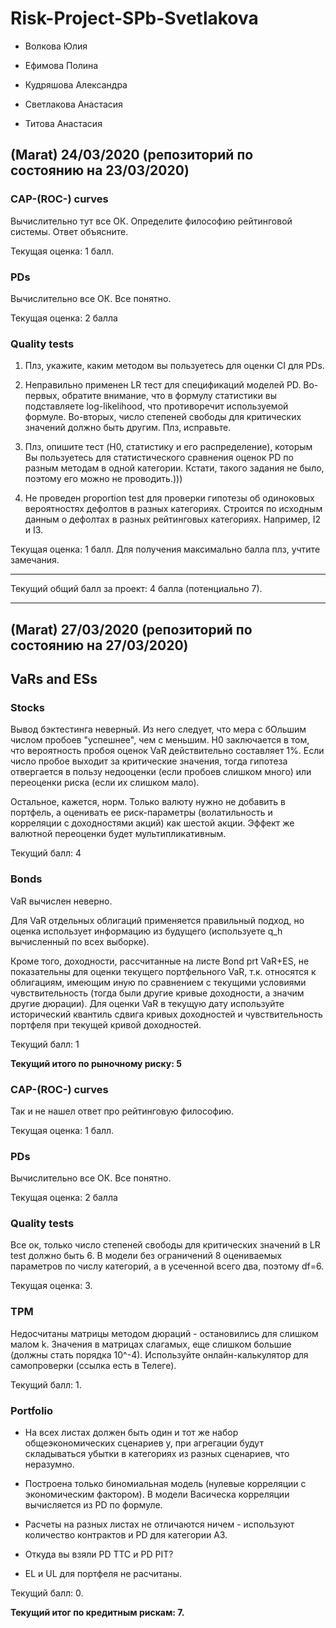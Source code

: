 # Risk-Project-SPb-Svetlakova

- Волкова Юлия

- Ефимова Полина

- Кудряшова Александра

- Светлакова Анастасия

- Титова Анастасия


## (Marat) 24/03/2020 (репозиторий по состоянию на 23/03/2020)

### СAP-(ROC-) curves

Вычислительно тут все ОК. Определите философию рейтинговой системы. Ответ объясните.


Текущая оценка: 1 балл.

### PDs

Вычислительно все ОК. Все понятно. 

Текущая оценка: 2 балла

### Quality tests

1. Плз, укажите, каким методом вы пользуетесь для оценки CI для PDs.

2. Неправильно применен LR тест для спецификаций моделей PD. Во-первых, обратите внимание, что в формулу статистики вы подставляете log-likelihood, что противоречит используемой формуле. Во-вторых, число степеней свободы для критических значений должно быть другим. Плз, исправьте.

3. Плз, опишите тест (H0, статистику и его распределение), которым Вы пользуетесь для статистического сравнения оценок PD по разным методам в одной категории. Кстати, такого задания не было, поэтому его можно не проводить.)))

4. Не проведен proportion test для проверки гипотезы об одиноковых вероятностях дефолтов в разных категориях. Строится по исходным данным о дефолтах в разных рейтинговых категориях. Например, I2 и I3. 

Текущая оценка: 1 балл. Для получения максимально балла плз, учтите замечания.

---------------------------------

Текущий общий балл за проект: 4 балла (потенциально 7).

--------------

## (Marat) 27/03/2020 (репозиторий по состоянию на 27/03/2020)

## VaRs and ESs

### Stocks

Вывод бэктестинга неверный. Из него следует, что мера с бОльшим числом пробоев "успешнее", чем с меньшим. Н0 заключается в том, что вероятность пробоя оценок VaR действительно составляет 1%. Если число пробое выходит за критические значения, тогда гипотеза отвергается в пользу недооценки (если пробоев слишком много) или переоценки риска (если их слишком мало).

Остальное, кажется, норм. Только валюту нужно не добавить в портфель, а оценивать ее риск-параметры (волатильность и корреляции с доходностями акций) как шестой акции. Эффект же валютной переоценки будет мультипликативным.

Текущий балл: 4

### Bonds

VaR вычислен неверно. 

Для VaR отдельных облигаций применяется правильный подход, но оценка использует информацию из будущего (используете q_h вычисленный по всех выборке).

Кроме того, доходности, рассчитанные на листе Bond prt VaR+ES, не показательны для оценки текущего портфельного VaR, т.к. относятся к облигациям, имеющим иную по сравнением с текущими условиями чувствительность (тогда были другие кривые доходности, а значим другие дюрации). Для оценки VaR в текущую дату используйте исторический квантиль сдвига кривых доходностей и чувствительность портфеля при текущей кривой доходностей. 

Текущий балл: 1 

**Текущий итого по рыночному риску: 5**

### СAP-(ROC-) curves

Так и не нашел ответ про рейтинговую философию.

Текущая оценка: 1 балл.

### PDs

Вычислительно все ОК. Все понятно. 

Текущая оценка: 2 балла

### Quality tests

Все ок, только число степеней свободы для критических значений в LR test должно быть 6. В модели без ограничений 8 оцениваемых параметров по числу категорий, а в усеченной всего два, поэтому df=6. 

Текущая оценка: 3.

### TPM

Недосчитаны матрицы методом дюраций - остановились для слишком малом k. Значения в матрицах слагамых, еще слишком большие (должны стать порядка 10^-4). Используйте онлайн-калькулятор для самопроверки (ссылка есть в Телеге). 

Текущий балл: 1. 

### Portfolio

- На всех листах должен быть один и тот же набор общеэкономических сценариев y, при агрегации будут складываться убытки в категориях из разных сценариев, что неразумно.

- Построена только биномиальная модель (нулевые корреляции с экономическим фактором). В модели Васическа корреляции вычисляется из PD по формуле.

-  Расчеты на разных листах не отличаются ничем - используют количество контрактов и PD для категории A3.

-  Откуда вы взяли PD TTC и PD PIT?

-  EL и UL для портфеля не расчитаны.

Текущий балл: 0.

**Текущий итог по кредитным рискам: 7.**